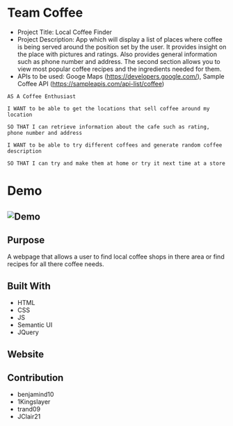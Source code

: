 # Team Coffee

- Project Title: Local Coffee Finder
- Project Description: App which will display a list of places where coffee is being served around the position set by the user. It provides insight on the place with pictures and ratings. Also provides general information such as phone number and address. The second section allows you to view most popular coffee recipes and the ingredients needed for them.
- APIs to be used: Googe Maps (https://developers.google.com/), Sample Coffee API (https://sampleapis.com/api-list/coffee)

```
AS A Coffee Enthusiast

I WANT to be able to get the locations that sell coffee around my location

SO THAT I can retrieve information about the cafe such as rating, phone number and address

I WANT to be able to try different coffees and generate random coffee description

SO THAT I can try and make them at home or try it next time at a store
```

# Demo

## ![Demo](./assets/images/demo.gif)

## Purpose

A webpage that allows a user to find local coffee shops in there area or find recipes for all there coffee needs.

## Built With

- HTML
- CSS
- JS
- Semantic UI
- JQuery

## Website

## Contribution

- benjamind10
- 1Kingslayer
- trand09
- JClair21
